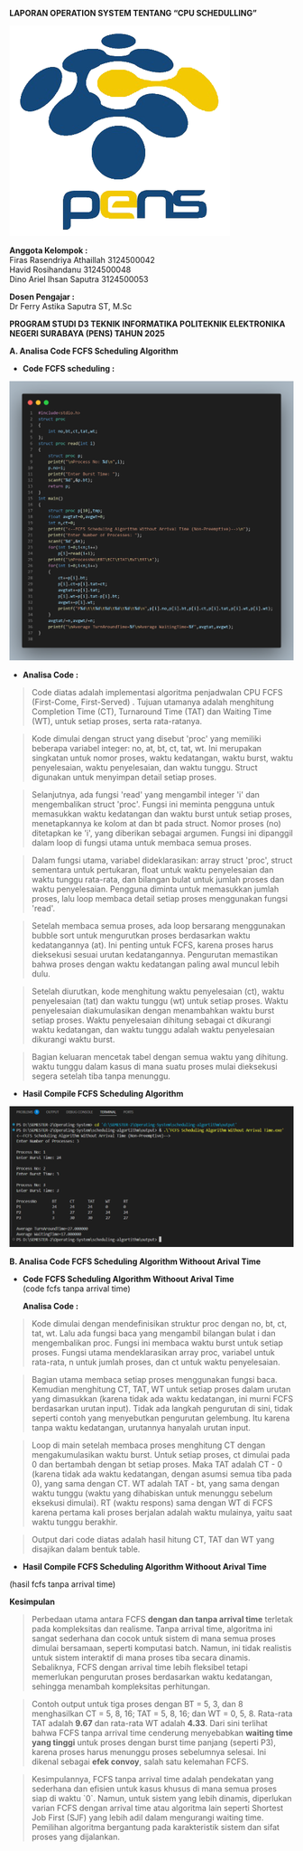  **LAPORAN OPERATION SYSTEM TENTANG “CPU SCHEDULLING”**

 ![alt text](https://github.com/DinoAriel/tes/blob/main/Logo_PENS%20(1).png)


**Anggota Kelompok :**  
Firas Rasendriya Athaillah	   3124500042  
Havid Rosihandanu		   3124500048  
Dino Ariel Ihsan Saputra  	   3124500053

**Dosen Pengajar :**   
Dr Ferry Astika Saputra ST, M.Sc

**PROGRAM STUDI D3 TEKNIK INFORMATIKA POLITEKNIK ELEKTRONIKA NEGERI SURABAYA (PENS) TAHUN 2025**

**A. Analisa Code FCFS Scheduling Algorithm**

* **Code FCFS scheduling :**

![alt text](https://github.com/DinoAriel/SisOp-2025/blob/main/without-fcs.png)


* **Analisa Code :** 

> Code diatas adalah implementasi algoritma penjadwalan CPU FCFS (First-Come, First-Served) . Tujuan utamanya adalah menghitung Completion Time (CT), Turnaround Time (TAT) dan Waiting Time (WT), untuk setiap proses, serta rata-ratanya.

> Kode dimulai dengan struct yang disebut 'proc' yang memiliki beberapa variabel integer: no, at, bt, ct, tat, wt. Ini merupakan singkatan untuk nomor proses, waktu kedatangan, waktu burst, waktu penyelesaian, waktu penyelesaian, dan waktu tunggu. Struct digunakan untuk menyimpan detail setiap proses.

> Selanjutnya, ada fungsi 'read' yang mengambil integer 'i' dan mengembalikan struct 'proc'. Fungsi ini meminta pengguna untuk memasukkan waktu kedatangan dan waktu burst untuk setiap proses, menetapkannya ke kolom at dan bt pada struct. Nomor proses (no) ditetapkan ke 'i', yang diberikan sebagai argumen. Fungsi ini dipanggil dalam loop di fungsi utama untuk membaca semua proses.

> Dalam fungsi utama, variabel dideklarasikan: array struct 'proc', struct sementara untuk pertukaran, float untuk waktu penyelesaian dan waktu tunggu rata-rata, dan bilangan bulat untuk jumlah proses dan waktu penyelesaian. Pengguna diminta untuk memasukkan jumlah proses, lalu loop membaca detail setiap proses menggunakan fungsi 'read'.

> Setelah membaca semua proses, ada loop bersarang menggunakan bubble sort untuk mengurutkan proses berdasarkan waktu kedatangannya (at). Ini penting untuk FCFS, karena proses harus dieksekusi sesuai urutan kedatangannya. Pengurutan memastikan bahwa proses dengan waktu kedatangan paling awal muncul lebih dulu.

> Setelah diurutkan, kode menghitung waktu penyelesaian (ct), waktu penyelesaian (tat) dan waktu tunggu (wt) untuk setiap proses. Waktu penyelesaian diakumulasikan dengan menambahkan waktu burst setiap proses. Waktu penyelesaian dihitung sebagai ct dikurangi waktu kedatangan, dan waktu tunggu adalah waktu penyelesaian dikurangi waktu burst.

> Bagian keluaran mencetak tabel dengan semua waktu yang dihitung. waktu tunggu dalam kasus di mana suatu proses mulai dieksekusi segera setelah tiba tanpa menunggu. 

* **Hasil Compile FCFS Scheduling Algorithm** 

![alt text](https://github.com/DinoAriel/SisOp-2025/blob/main/without.png)


**B. Analisa Code FCFS Scheduling Algorithm Withoout Arival Time** 

* **Code FCFS Scheduling Algorithm Withoout Arival Time**  
  (code fcfs tanpa arrival time)

  **Analisa Code :** 

	  
> Kode dimulai dengan mendefinisikan struktur proc dengan no, bt, ct, tat, wt. Lalu ada fungsi baca yang mengambil bilangan bulat i dan mengembalikan proc. Fungsi ini membaca waktu burst untuk setiap proses. Fungsi utama mendeklarasikan array proc, variabel untuk rata-rata, n untuk jumlah proses, dan ct untuk waktu penyelesaian.

> Bagian utama membaca setiap proses menggunakan fungsi baca. Kemudian menghitung CT, TAT, WT untuk setiap proses dalam urutan yang dimasukkan (karena tidak ada waktu kedatangan, ini murni FCFS berdasarkan urutan input). Tidak ada langkah pengurutan di sini, tidak seperti contoh yang menyebutkan pengurutan gelembung. Itu karena tanpa waktu kedatangan, urutannya hanyalah urutan input.

> Loop di main setelah membaca proses menghitung CT dengan mengakumulasikan waktu burst. Untuk setiap proses, ct dimulai pada 0 dan bertambah dengan bt setiap proses. Maka TAT adalah CT \- 0 (karena tidak ada waktu kedatangan, dengan asumsi semua tiba pada 0), yang sama dengan CT. WT adalah TAT \- bt, yang sama dengan waktu tunggu (waktu yang dihabiskan untuk menunggu sebelum eksekusi dimulai). RT (waktu respons) sama dengan WT di FCFS karena pertama kali proses berjalan adalah waktu mulainya, yaitu saat waktu tunggu berakhir.

> Output dari code diatas adalah hasil hitung CT, TAT dan WT yang disajikan dalam bentuk table.

* **Hasil Compile FCFS Scheduling Algorithm Withoout Arival Time**

(hasil fcfs tanpa arrival time)

**Kesimpulan** 
> Perbedaan utama antara FCFS **dengan dan tanpa arrival time** terletak pada kompleksitas dan realisme. Tanpa arrival time, algoritma ini sangat sederhana dan cocok untuk sistem di mana semua proses dimulai bersamaan, seperti komputasi batch. Namun, ini tidak realistis untuk sistem interaktif di mana proses tiba secara dinamis. Sebaliknya, FCFS dengan arrival time lebih fleksibel tetapi memerlukan pengurutan proses berdasarkan waktu kedatangan, sehingga menambah kompleksitas perhitungan.  


> Contoh output untuk tiga proses dengan BT \= 5, 3, dan 8 menghasilkan CT \= 5, 8, 16; TAT \= 5, 8, 16; dan WT \= 0, 5, 8\. Rata-rata TAT adalah **9.67** dan rata-rata WT adalah **4.33**. Dari sini terlihat bahwa FCFS tanpa arrival time cenderung menyebabkan **waiting time yang tinggi** untuk proses dengan burst time panjang (seperti P3), karena proses harus menunggu proses sebelumnya selesai. Ini dikenal sebagai **efek convoy**, salah satu kelemahan FCFS.  


> Kesimpulannya, FCFS tanpa arrival time adalah pendekatan yang sederhana dan efisien untuk kasus khusus di mana semua proses siap di waktu \`0\`. Namun, untuk sistem yang lebih dinamis, diperlukan varian FCFS dengan arrival time atau algoritma lain seperti Shortest Job First (SJF) yang lebih adil dalam mengurangi waiting time. Pemilihan algoritma bergantung pada karakteristik sistem dan sifat proses yang dijalankan.
